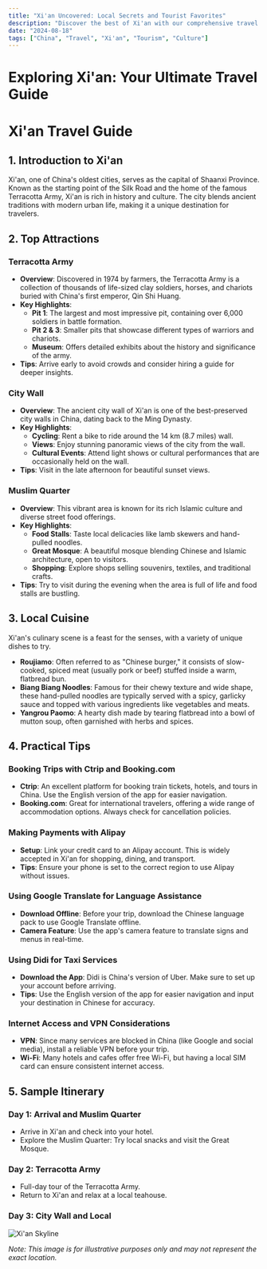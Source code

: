 ```yaml
---
title: "Xi'an Uncovered: Local Secrets and Tourist Favorites"
description: "Discover the best of Xi'an with our comprehensive travel guide. Explore top attractions, savor local cuisine, and get insider tips for an unforgettable Chinese adventure."
date: "2024-08-18"
tags: ["China", "Travel", "Xi'an", "Tourism", "Culture"]
---
```


# Exploring Xi'an: Your Ultimate Travel Guide

# Xi'an Travel Guide

## 1. Introduction to Xi'an
Xi'an, one of China's oldest cities, serves as the capital of Shaanxi Province. Known as the starting point of the Silk Road and the home of the famous Terracotta Army, Xi'an is rich in history and culture. The city blends ancient traditions with modern urban life, making it a unique destination for travelers.

## 2. Top Attractions

### Terracotta Army
- **Overview**: Discovered in 1974 by farmers, the Terracotta Army is a collection of thousands of life-sized clay soldiers, horses, and chariots buried with China's first emperor, Qin Shi Huang.
- **Key Highlights**:
  - **Pit 1**: The largest and most impressive pit, containing over 6,000 soldiers in battle formation.
  - **Pit 2 & 3**: Smaller pits that showcase different types of warriors and chariots.
  - **Museum**: Offers detailed exhibits about the history and significance of the army.
- **Tips**: Arrive early to avoid crowds and consider hiring a guide for deeper insights.

### City Wall
- **Overview**: The ancient city wall of Xi'an is one of the best-preserved city walls in China, dating back to the Ming Dynasty.
- **Key Highlights**:
  - **Cycling**: Rent a bike to ride around the 14 km (8.7 miles) wall.
  - **Views**: Enjoy stunning panoramic views of the city from the wall.
  - **Cultural Events**: Attend light shows or cultural performances that are occasionally held on the wall.
- **Tips**: Visit in the late afternoon for beautiful sunset views.

### Muslim Quarter
- **Overview**: This vibrant area is known for its rich Islamic culture and diverse street food offerings.
- **Key Highlights**:
  - **Food Stalls**: Taste local delicacies like lamb skewers and hand-pulled noodles.
  - **Great Mosque**: A beautiful mosque blending Chinese and Islamic architecture, open to visitors.
  - **Shopping**: Explore shops selling souvenirs, textiles, and traditional crafts.
- **Tips**: Try to visit during the evening when the area is full of life and food stalls are bustling.

## 3. Local Cuisine
Xi'an's culinary scene is a feast for the senses, with a variety of unique dishes to try.

- **Roujiamo**: Often referred to as "Chinese burger," it consists of slow-cooked, spiced meat (usually pork or beef) stuffed inside a warm, flatbread bun.
- **Biang Biang Noodles**: Famous for their chewy texture and wide shape, these hand-pulled noodles are typically served with a spicy, garlicky sauce and topped with various ingredients like vegetables and meats.
- **Yangrou Paomo**: A hearty dish made by tearing flatbread into a bowl of mutton soup, often garnished with herbs and spices.

## 4. Practical Tips

### Booking Trips with Ctrip and Booking.com
- **Ctrip**: An excellent platform for booking train tickets, hotels, and tours in China. Use the English version of the app for easier navigation.
- **Booking.com**: Great for international travelers, offering a wide range of accommodation options. Always check for cancellation policies.

### Making Payments with Alipay
- **Setup**: Link your credit card to an Alipay account. This is widely accepted in Xi'an for shopping, dining, and transport.
- **Tips**: Ensure your phone is set to the correct region to use Alipay without issues.

### Using Google Translate for Language Assistance
- **Download Offline**: Before your trip, download the Chinese language pack to use Google Translate offline.
- **Camera Feature**: Use the app's camera feature to translate signs and menus in real-time.

### Using Didi for Taxi Services
- **Download the App**: Didi is China's version of Uber. Make sure to set up your account before arriving.
- **Tips**: Use the English version of the app for easier navigation and input your destination in Chinese for accuracy.

### Internet Access and VPN Considerations
- **VPN**: Since many services are blocked in China (like Google and social media), install a reliable VPN before your trip.
- **Wi-Fi**: Many hotels and cafes offer free Wi-Fi, but having a local SIM card can ensure consistent internet access.

## 5. Sample Itinerary

### Day 1: Arrival and Muslim Quarter
- Arrive in Xi'an and check into your hotel.
- Explore the Muslim Quarter: Try local snacks and visit the Great Mosque.

### Day 2: Terracotta Army
- Full-day tour of the Terracotta Army.
- Return to Xi'an and relax at a local teahouse.

### Day 3: City Wall and Local

<img src="https://source.unsplash.com/1600x900/?Xi'an,cityscape" alt="Xi'an Skyline" loading="lazy">

*Note: This image is for illustrative purposes only and may not represent the exact location.*

